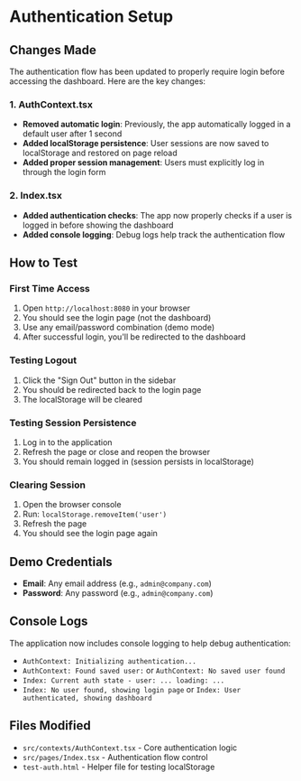 # Authentication Setup

## Changes Made

The authentication flow has been updated to properly require login before accessing the dashboard. Here are the key changes:

### 1. AuthContext.tsx
- **Removed automatic login**: Previously, the app automatically logged in a default user after 1 second
- **Added localStorage persistence**: User sessions are now saved to localStorage and restored on page reload
- **Added proper session management**: Users must explicitly log in through the login form

### 2. Index.tsx
- **Added authentication checks**: The app now properly checks if a user is logged in before showing the dashboard
- **Added console logging**: Debug logs help track the authentication flow

## How to Test

### First Time Access
1. Open `http://localhost:8080` in your browser
2. You should see the login page (not the dashboard)
3. Use any email/password combination (demo mode)
4. After successful login, you'll be redirected to the dashboard

### Testing Logout
1. Click the "Sign Out" button in the sidebar
2. You should be redirected back to the login page
3. The localStorage will be cleared

### Testing Session Persistence
1. Log in to the application
2. Refresh the page or close and reopen the browser
3. You should remain logged in (session persists in localStorage)

### Clearing Session
1. Open the browser console
2. Run: `localStorage.removeItem('user')`
3. Refresh the page
4. You should see the login page again

## Demo Credentials
- **Email**: Any email address (e.g., `admin@company.com`)
- **Password**: Any password (e.g., `admin@company.com`)

## Console Logs
The application now includes console logging to help debug authentication:
- `AuthContext: Initializing authentication...`
- `AuthContext: Found saved user:` or `AuthContext: No saved user found`
- `Index: Current auth state - user: ... loading: ...`
- `Index: No user found, showing login page` or `Index: User authenticated, showing dashboard`

## Files Modified
- `src/contexts/AuthContext.tsx` - Core authentication logic
- `src/pages/Index.tsx` - Authentication flow control
- `test-auth.html` - Helper file for testing localStorage 